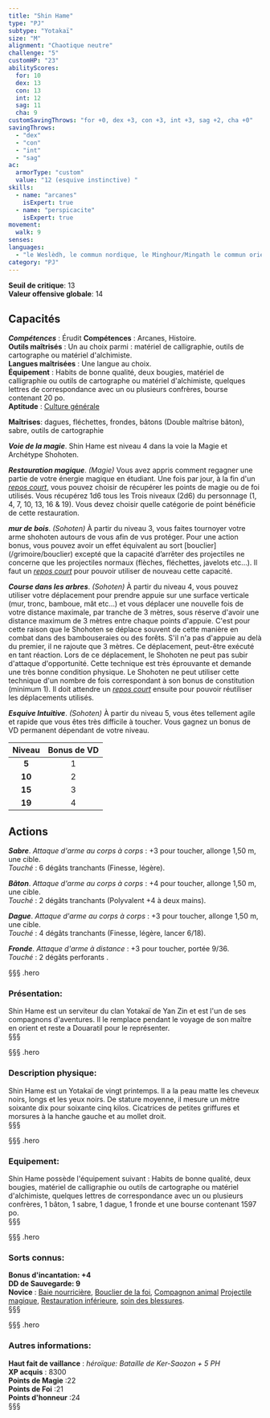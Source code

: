 ```yaml
---
title: "Shin Hame"
type: "PJ"
subtype: "Yotakaï"
size: "M"
alignment: "Chaotique neutre"
challenge: "5"
customHP: "23"
abilityScores:
  for: 10
  dex: 13
  con: 13
  int: 12
  sag: 11
  cha: 9
customSavingThrows: "for +0, dex +3, con +3, int +3, sag +2, cha +0"
savingThrows:
  - "dex"
  - "con"
  - "int"
  - "sag"
ac:
  armorType: "custom"
  value: "12 (esquive instinctive) "
skills:
  - name: "arcanes"
    isExpert: true
  - name: "perspicacite"
    isExpert: true
movement:
  walk: 9
senses:
languages:
  - "le Weslèdh, le commun nordique, le Minghour/Mingath le commun oriental, le Yotaï/Yohaï la langue des Yotakaï, le Yoth un dialecte Yotakaï "
category: "PJ"
---
```

**Seuil de critique**: 13          
**Valeur offensive globale**: 14      
## Capacités
_**Compétences**_ : Érudit
**Compétences** : Arcanes, Histoire.  
**Outils maîtrisés** : Un au choix parmi : matériel de calligraphie, outils de cartographe ou matériel d'alchimiste.  
**Langues maîtrisées** : Une langue au choix.  
**Équipement** : Habits de bonne qualité, deux bougies, matériel de calligraphie ou outils de cartographe ou matériel d'alchimiste, quelques lettres de correspondance avec un ou plusieurs confrères, bourse contenant 20 po.  
**Aptitude** : [Culture générale](/personnalite-et-historique/#culture-genérale)

**Maîtrises**: dagues, fléchettes, frondes, bâtons (Double maîtrise bâton), sabre, outils de cartographie  

_**Voie de la magie**_. Shin Hame est niveau 4 dans la voie la Magie et Archétype Shohoten.

_**Restauration magique**_. *(Magie)* Vous avez appris comment regagner une partie de votre énergie magique en étudiant. Une fois par jour, à la fin d'un [_repos court_](/gerer-la-sante-du-personnage/#repos-court), vous pouvez choisir de récupérer les points de magie ou de foi utilisés. Vous récupérez 1d6 tous les Trois niveaux (2d6) du personnage (1, 4, 7, 10, 13, 16 & 19). Vous devez choisir quelle catégorie de point bénéficie de cette restauration.

_**mur de bois**_. *(Sohoten)* À partir du niveau 3, vous faites tournoyer votre arme shohoten autours de vous afin de vus protéger. Pour une action bonus, vous pouvez avoir un effet équivalent au sort [bouclier] (/grimoire/bouclier) excepté que la capacité d’arrêter des projectiles ne concerne que les projectiles normaux (flèches, fléchettes, javelots etc…). Il faut un [_repos court_](/gerer-la-sante-du-personnage/#repos-court) pour pouvoir utiliser de nouveau cette capacité.  

_**Course dans les arbres**_. *(Sohoten)* À partir du niveau 4, vous pouvez utiliser votre déplacement pour prendre appuie sur une surface verticale (mur, tronc, bamboue, mât etc...) et vous déplacer une nouvelle fois de votre distance maximale, par tranche de 3 mètres, sous réserve d'avoir une distance maximum de 3 mètres entre chaque points d'appuie.
C'est pour cette raison que le Shohoten se déplace souvent de cette manière en combat dans des bambouseraies ou des forêts. S'il n'a pas d'appuie au delà du premier, il ne rajoute que 3 mètres.
Ce déplacement, peut-être exécuté en tant réaction. Lors de ce déplacement, le Shohoten ne peut pas subir d'attaque d'opportunité.
Cette technique est très éprouvante et demande une très bonne condition physique. Le Shohoten ne peut utiliser cette technique d'un nombre de fois correspondant à son bonus de constitution (minimum 1). Il doit attendre un [_repos court_](/gerer-la-sante-du-personnage/#repos-court) ensuite pour pouvoir réutiliser les déplacements utilisés.  

_**Esquive Intuitive**_. *(Sohoten)* À partir du niveau 5, vous êtes tellement agile et rapide que vous êtes très difficile à toucher. Vous gagnez un bonus de VD permanent dépendant de votre niveau.

|Niveau|Bonus de VD|
|:-:|:-:|
|**5**|1|
|**10**|2|
|**15**|3|
|**19**|4|



## Actions

_**Sabre**_. _Attaque d'arme au corps à corps_ : +3 pour toucher, allonge 1,50 m, une cible.  
_Touché_ : 6 dégâts tranchants (Finesse, légère).

_**Bâton**_. _Attaque d'arme au corps à corps_ : +4 pour toucher, allonge 1,50 m, une cible.  
_Touché_ : 2 dégâts tranchants (Polyvalent +4 à deux mains).

_**Dague**_. _Attaque d'arme au corps à corps_ : +3 pour toucher, allonge 1,50 m, une cible.  
_Touché_ : 4 dégâts tranchants (Finesse, légère, lancer 6/18).

_**Fronde**_. _Attaque d'arme à distance_ : +3 pour toucher, portée 9/36.  
_Touché_ : 2 dégâts perforants .

§§§ .hero
### Présentation:  
Shin Hame est un serviteur du clan Yotakaï de Yan Zin et est l'un de ses compagnons d'aventures. Il le remplace pendant le voyage de son maître en orient et reste a Douaratil pour le représenter.  
§§§

§§§ .hero
### Description physique:  
Shin Hame est un Yotakaï de vingt printemps. Il a la peau matte les cheveux noirs, longs et les yeux noirs. De stature moyenne, il mesure un mètre soixante dix pour soixante cinq kilos. Cicatrices de petites griffures et morsures à la hanche gauche et au mollet droit.  
§§§

§§§ .hero
### Equipement:  
Shin Hame possède l'équipement suivant : Habits de bonne qualité, deux bougies, matériel de calligraphie ou outils de cartographe ou matériel d'alchimiste, quelques lettres de correspondance avec un ou plusieurs confrères, 1 bâton, 1 sabre, 1 dague, 1 fronde et une bourse contenant 1597 po.  
§§§

§§§ .hero
### Sorts connus:  
**Bonus d'incantation: +4**  
**DD de Sauvegarde: 9**  
**Novice** : [Baie nourricière](/grimoire/baie-nourriciere), [Bouclier de la foi](/grimoire/bouclier-de-la-foi), [Compagnon animal](/grimoire/compagnon-animal) [Projectile magique](/grimoire/projectile-magique), [Restauration inférieure](/grimoire/restauration-inferieure), [soin des blessures](/grimoire/soin-des-blessures).    
§§§

§§§ .hero
### Autres informations:  
**Haut fait de vaillance** : *héroïque: Bataille de Ker-Saozon + 5 PH*  
**XP acquis** : 8300     
**Points de Magie** :22  
**Points de Foi** :21   
**Points d'honneur** :24    
§§§
